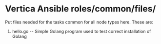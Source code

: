 # Vertica Ansible roles/common/files/
Put files needed for the tasks common for all node types here. These are:

1. hello.go -- Simple Golang program used to test correct installation of Golang

